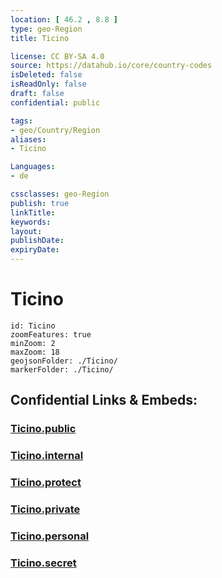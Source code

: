 ```yaml
---
location: [ 46.2 , 8.8 ] 
type: geo-Region
title: Ticino

license: CC BY-SA 4.0
source: https://datahub.io/core/country-codes
isDeleted: false
isReadOnly: false
draft: false
confidential: public

tags:
- geo/Country/Region
aliases:
- Ticino

Languages:
- de

cssclasses: geo-Region
publish: true
linkTitle: 
keywords: 
layout: 
publishDate: 
expiryDate: 
---
```


# Ticino

```leaflet
id: Ticino
zoomFeatures: true 
minZoom: 2 
maxZoom: 18
geojsonFolder: ./Ticino/
markerFolder: ./Ticino/
```


## Confidential Links & Embeds: 

### [Ticino.public](/_public/\Earth\Continent\Europe\Europe~Central\Switzerland\Switzerland~CantonsTicino.public.md) 

### [Ticino.internal](/_internal/\Earth\Continent\Europe\Europe~Central\Switzerland\Switzerland~CantonsTicino.internal.md) 

### [Ticino.protect](/_protect/\Earth\Continent\Europe\Europe~Central\Switzerland\Switzerland~CantonsTicino.protect.md) 

### [Ticino.private](/_private/\Earth\Continent\Europe\Europe~Central\Switzerland\Switzerland~CantonsTicino.private.md) 

### [Ticino.personal](/_personal/\Earth\Continent\Europe\Europe~Central\Switzerland\Switzerland~CantonsTicino.personal.md) 

### [Ticino.secret](/_secret/\Earth\Continent\Europe\Europe~Central\Switzerland\Switzerland~CantonsTicino.secret.md)

